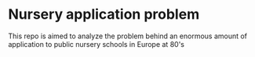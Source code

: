 # Nursery application problem
This repo is aimed to analyze the problem behind an enormous amount of application to public nursery schools in Europe at 80's
